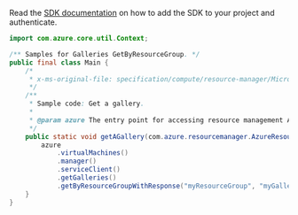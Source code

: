Read the [SDK documentation](https://github.com/Azure/azure-sdk-for-java/blob/azure-resourcemanager_2.15.0/sdk/resourcemanager/azure-resourcemanager/README.md) on how to add the SDK to your project and authenticate.

```java
import com.azure.core.util.Context;

/** Samples for Galleries GetByResourceGroup. */
public final class Main {
    /*
     * x-ms-original-file: specification/compute/resource-manager/Microsoft.Compute/stable/2021-10-01/examples/gallery/GetAGallery.json
     */
    /**
     * Sample code: Get a gallery.
     *
     * @param azure The entry point for accessing resource management APIs in Azure.
     */
    public static void getAGallery(com.azure.resourcemanager.AzureResourceManager azure) {
        azure
            .virtualMachines()
            .manager()
            .serviceClient()
            .getGalleries()
            .getByResourceGroupWithResponse("myResourceGroup", "myGalleryName", null, null, Context.NONE);
    }
}
```
